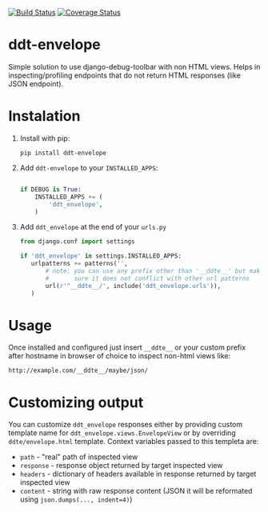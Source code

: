 [![Build Status](https://travis-ci.org/swistakm/ddt-envelope.svg)](https://travis-ci.org/swistakm/ddt-envelope)
[![Coverage Status](https://coveralls.io/repos/swistakm/ddt-envelope/badge.svg)](https://coveralls.io/r/swistakm/ddt-envelope)

# ddt-envelope

Simple solution to use django-debug-toolbar with non HTML views. Helps 
in inspecting/profiling endpoints that do not return HTML responses 
(like JSON endpoint).


# Instalation

1. Install with pip:

   ```
   pip install ddt-envelope
   ```

2. Add `ddt-envelope` to your `INSTALLED_APPS`:

   ```python
   
   if DEBUG is True:
       INSTALLED_APPS += (
           'ddt_envelope',
       )
   ```
  
3. Add `ddt_envelope` at the end of your `urls.py`

    ```python
    from django.conf import settings
    
    if 'ddt_envelope' in settings.INSTALLED_APPS:
       urlpatterns += patterns('',
           # note: you can use any prefix other than '__ddte__' but make
           #       sure it does not conflict with other url patterns
           url(r'^__ddte__/', include('ddt_envelope.urls')),
       )
    ```

# Usage

Once installed and configured just insert `__ddte__` or your custom prefix 
after hostname in browser of choice to inspect non-html views like:

```
http://example.com/__ddte__/maybe/json/
```

# Customizing output

You can customize `ddt_envelope` responses either by providing custom
template name for `ddt_envelope.views.EnvelopeView` or by overriding
`ddte/envelope.html` template. Context variables passed to this templeta are:

* `path` - "real" path of inspected view
* `response` - response object returned by target inspected view
* `headers` - dictionary of headers available in response returned by target 
  inspected view
* `content` - string with raw response content (JSON it will be reformated
  using `json.dumps(..., indent=4)`)
